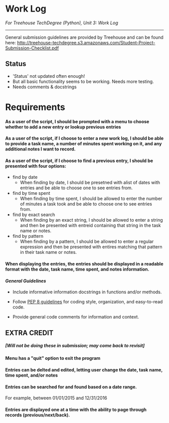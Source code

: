 # Work Log
*For Treehouse TechDegree (Python), Unit 3: Work Log*

---
General submission guidelines are provided by Treehouse and can be found here: http://treehouse-techdegree.s3.amazonaws.com/Student-Project-Submission-Checklist.pdf

## Status
* 'Status' not updated often enough!
* But all basic functionality seems to be working.  Needs more testing.
* Needs comments & docstrings

# Requirements

#### As a user of the script, I should be prompted with a menu to choose whether to add a new entry or lookup previous entries

#### As a user of the script, if I choose to enter a new work log, I should be able to provide a task name, a number of minutes spent working on it, and any additional notes I want to record.
    
#### As a user of the script, if I choose to find a previous entry, I should be presented with four options:
* find by date
  * When finding by date, I should be presetned with alist of dates with entries and be able to choose one to see entries from.
* find by time spent
  * When finding by time spent, I should be allowed to enter the number of minutes a task took and be able to choose one to see entries from.
* find by exact search
  * When finding by an exact string, I should be allowed to enter a string and then be presented with entreid containing that string in the task name or notes.
* find by pattern
  * When finding by a pattern, I should be allowed to enter a regular expression and then be presented with entires matching that pattern in their task name or notes.

#### When displaying the entries, the entries should be displayed in a readable format with the date, task name, time spent, and notes information.

#### *General Guidelines*
* Include informative information docstrings in functions and/or methods.

* Follow [PEP 8 guidelines](https://www.python.org/dev/peps/pep-0008) for coding style, organization, and easy-to-read code.

* Provide general code comments for information and context.

## EXTRA CREDIT
##### *[Will not be doing these in submission; may come back to revisit]*
#### Menu has a "quit" option to exit the program
   
#### Entries can be delted and edited, letting user change the date, task name, time spent, and/or notes

#### Entries can be searched for and found based on a date range.
For example, between 01/01/2015 and 12/31/2016

#### Entries are displayed one at a time with the ability to page through records (previous/next/back).
